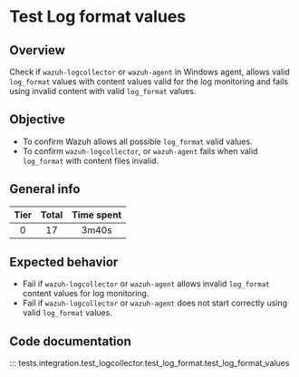 # Test Log format values
## Overview 

Check if `wazuh-logcollector` or `wazuh-agent` in Windows agent, allows valid `log_format` values with content values valid for the 
log monitoring and fails using invalid content with valid `log_format` values.

## Objective

- To confirm Wazuh allows all possible `log_format` valid values.
- To confirm `wazuh-logcollector`, or `wazuh-agent` fails when valid `log_format` with content files invalid.

## General info

|Tier | Total | Time spent |
| :--:| :--:  | :--:       |
| 0   |    17 |    3m40s   |


## Expected behavior

- Fail if `wazuh-logcollector` or `wazuh-agent` allows invalid `log_format` content values for log monitoring.
- Fail if `wazuh-logcollector` or `wazuh-agent` does not start correctly using valid `log_format` values.

## Code documentation

::: tests.integration.test_logcollector.test_log_format.test_log_format_values
